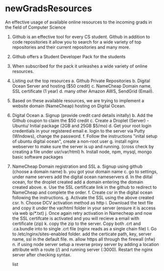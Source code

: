 # newGradsResources
An effective usage of available online resources to the incoming grads in the field of Computer Science

1. Github is an effective tool for every CS student. Github in addition to code repositories it allow you to search for a wide variety of top repositories and their current repositories and many more.
2. Github offers a Student Developer Pack for the students
3. When subscribed for the pack it unleashes a wide variety of online resources.
4. Listing out the top resources 
   a. Github Private Repositories
   b. Digital Ocean Server and hosting ($50 credit)
   c. NameCheap Domain name, SSL certificate (1 year)
   d. many other Amazon AWS, SendGrid (Email).
5. Based on these available resources, we are trying to implement a website domain (NameCheap) hosting on Digital Ocean.
6. Digital Ocean
   a. Signup (provide credit card details initally)
   b. Add the Github coupon to claim the $50 credit
   c. Create a Droplet (Server) - Ubuntu/ Initial package (2GB and 25GB $5/mo)
   d. Get your root login credentials in your registered email
   e. login to the server via Putty (WIndows), change the password.
   f. Follow the instructions "inital setup of ubuntu digital ocean", create a non-root user
   g. install nginx webserver to make sure the server is up and running. (cross check by creating a file under usr/var/html)
   h. Install node, npm, mysql, mongo basic software packages
7. NameCheap Domain registration and SSL
   a. Signup using github (choose a domain name)
   b. you got your domain name
   c. go to settings, under name servers add the digital ocean nameservers
   d. In the diital ocean, for the droplet created add a domain entering the domain created above.
   e. Use the SSL certificate link in the github to redirect to NameCheap and complete the order.
   f. Create csr in the digital ocean following the instructions.
   g. Activate the SSL using the above created csr.
   h. Choose DCV activation method as http
   i. Download the text file and copy it under the var/html folder in your server (ensure it is access via web ip/*.txt)
   j. Once again retry activation in Namecheap and now the SSL certifcate is activated and you will recieve a email with certificate (zip)
   k. copy the zip to the server. Copy both .crt and .ca.bundle into to single .crt file (nginx reads as a single chain file)
   l. Go to /etc/nginx/sites-enabled folder. add the certicate path, key, server name, ssl in the default file.
   m. allow https all through the firewall (nfw) 
   n. if using node server setup a reverse proxy server by adding a location attribute with a route (/) and running server (:3000). Restart       the nginx server after checking syntax. 
   
   list 



